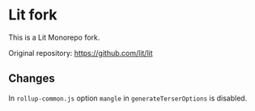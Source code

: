 # Lit fork

This is a Lit Monorepo fork.

Original repository: https://github.com/lit/lit

## Changes

In `rollup-common.js` option `mangle` in `generateTerserOptions` is disabled.
